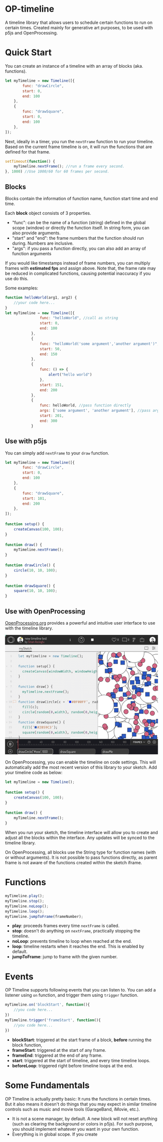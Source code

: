 # OP-timeline

 A timeline library that allows users to schedule certain functions to run on certain times. Created mainly for generative art purposes, to be used with p5js and OpenProcessing.

# Quick Start

You can create an instance of a timeline with an array of blocks (aka. functions).

```javascript
let myTimeline = new Timeline([{
        func: "drawCircle",
        start: 0,
        end: 100
    },
    {
        func: "drawSquare",
        start: 0,
        end: 100
    },
]);
```

Next, ideally in a timer, you run the `nextFrame` function to run your timeline. Based on the current frame timeline is on, it will run the functions that are defined for that frame.

```javascript
setTimeout(function() {
    myTimeline.nextFrame(); //run a frame every second. 
}, 1000) //Use 1000/60 for 60 frames per second.
```

## Blocks

Blocks contain the information of function name, function start time and end time.

Each **block** object consists of 3 properties. 
* "func": can be the name of a function (string) defined in the global scope (window) or directly the function itself. In string form, you can also provide arguments.
* "start" and "end": the frame numbers that the function should run during. Numbers are inclusive.
* "args": if you pass a function directly, you can also add an array of function arguments

If you would like timestamps instead of frame numbers, you can multiply frames with **estimated fps** and assign above. Note that, the frame rate may be reduced in complicated functions, causing potential inaccuracy if you use do this.

Some examples:

```javascript
function helloWorld(arg1, arg2) {
    //your code here...
}
let myTimeline = new Timeline([{
                func: "helloWorld", //call as string
                start: 0,
                end: 100
            },
            {
                func: "helloWorld('some argument','another argument')", //call it with arguments
                start: 50,
                end: 150
            },
            {
                func: () => {
                    alert("hello world")
                },
                start: 151,
                end: 200
            },
            {
                func: helloWorld, //pass function directly
                args: ['some argument', 'another argument'], //pass arguments directly
                start: 201,
                end: 300
            }
```

## Use with p5js

You can simply add `nextFrame` to your `draw` function.

```javascript
let myTimeline = new Timeline([{
        func: "drawCircle",
        start: 0,
        end: 100
    },
    {
        func: "drawSquare",
        start: 101,
        end: 200
    },
]);

function setup() {
    createCanvas(100, 100);
}

function draw() {
    myTimeline.nextFrame();
}

function drawCircle() {
    circle(10, 10, 100);
}

function drawSquare() {
    square(10, 10, 100);
}
```

## Use with OpenProcessing

[OpenProcessing.org](https://openprocessing.org) provides a powerful and intuitive user interface to use with the timeline library. 

![OpenProcessing Timeline](docs/openprocessing.gif)

On OpenProcessing, you can enable the timeline on code settings. This will automatically add the most recent version of this library to your sketch. Add your timeline code as below: 

```javascript
let myTimeline = new Timeline();

function setup() {
    createCanvas(100, 100);
}

function draw() {
    myTimeline.nextFrame();
}
```

When you run your sketch, the timeline interface will allow you to create and adjust all the blocks within the interface. Any updates will be synced to the timeline library.

On OpenProcessing, all blocks use the String type for function names (with or without arguments). It is not possible to pass functions directly, as parent frame is not aware of the functions created within the sketch iframe.

# Functions
```javascript
myTimeline.play();
myTimeline.stop();
myTimeline.noLoop();
myTimeline.loop();
myTimeline.jumpToFrame(frameNumber);
```
- **play**: proceeds frames every time `nextFrame` is called.
- **stop**: doesn't do anything on `nextFrame`, practically stopping the timeline.
- **noLoop**: prevents timeline to loop when reached at the end.
- **loop**: timeline restarts when it reaches the end. This is enabled by default.  
- **jumpToFrame**: jump to frame with the given number.  

# Events

OP Timeline supports following events that you can listen to. You can add a listener using `on` function, and trigger them using `trigger` function.
```javascript
myTimeline.on('blockStart', function(){
	//you code here...
})
myTimeline.trigger('frameStart', function(){
	//you code here...
})
```

* **blockStart**: triggered at the start frame of a block, **before** running the block function, 
* **frameStart**: triggered at the start of any frame.
* **frameEnd**: triggered at the end of any frame.
* **start**: triggered at the start of timeline, and every time timeline loops. 
* **beforeLoop**: triggered right before timeline loops at the end.

# Some Fundamentals
OP Timeline is actually pretty basic: It runs the functions in certain times. But it also means it doesn't do things that you may expect in similar timeline controls such as music and movie tools (GarageBand, iMovie, etc.). 
- It is not a scene manager, by default. A new block will not reset anything (such as clearing the background or colors in p5js). For such purpose, you should implement whatever you want in your own function.
- Everything is in global scope. If you create    

